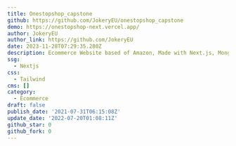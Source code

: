 ```yaml
---
title: Onestopshop_capstone
github: https://github.com/JokeryEU/onestopshop_capstone
demo: https://onestopshop-next.vercel.app/
author: JokeryEU
author_link: https://github.com/JokeryEU
date: 2023-11-28T07:29:35.280Z
description: Ecommerce Website based of Amazon, Made with Next.js, Mongoose, Material-UI
ssg:
  - Nextjs
css:
  - Tailwind
cms: []
category:
  - Ecommerce
draft: false
publish_date: '2021-07-31T06:15:08Z'
update_date: '2022-07-20T01:08:11Z'
github_star: 0
github_fork: 0
---
```

